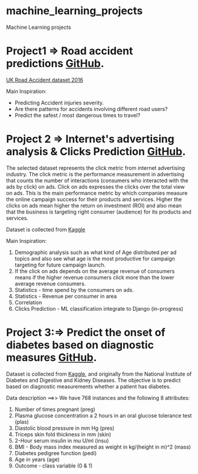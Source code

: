 # machine_learning_projects
Machine Learning projects 

# Project1 => Road accident predictions [GitHub](https://github.com/skmisht/machine_learning_projects/blob/9011388f206f9f7479b3cfdf268cd5a0af6979f0/UK_RoadAccidents_preidctions/uk_road_accident_prediction.ipynb).
[UK Road Accident dataset 2016](https://www.kaggle.com/bluehorseshoe/uk-2016-road-safety-data)

Main Inspiration:
- Predicting Accident injuries severity.
- Are there patterns for accidents involving different road users?
- Predict the safest / most dangerous times to travel?



# Project 2 => Internet's advertising analysis & Clicks Prediction [GitHub](https://github.com/skmisht/machine_learning_projects/blob/e52be7ddf138c08f30b7c889374c69061449701e/advertising_analysis/AdvertsingMain.ipynb).
The selected dataset represents the click metric from internet advertising industry. The click metric is the performance measurement in advertising that counts the number of interactions (consumers who interacted with the ads by click) on ads. Click on ads expresses the clicks over the total view on ads. This is the main performance metric by which companies measure the online campaign success for their products and services. Higher the clicks on ads mean higher the return on investment (ROI) and also mean that the business is targeting right consumer (audience) for its products and services.

Dataset is collected from [Kaggle](https://www.kaggle.com/fayomi/advertising)
      
Main Inspiration:
1) Demographic analysis such as what kind of Age distributed per ad topics and also see what age is the most productive for campaign targeting for future campaign launch.
2) If the click on ads depends on the average revenue of consumers means if the higher revenue consumers click more than the lower average revenue consumers.
3) Statistics - time spend by the consumers on ads. 
4) Statistics - Revenue per consumer in area
5) Correlation 
6) Clicks Prediction - ML classification integrate to Django  (in-progress)


# Project 3:=> Predict the onset of diabetes based on diagnostic measures [GitHub](https://github.com/skmisht/machine_learning_projects/blob/b4aaee6445c247c6e1a61008ddf355f94956935e/PimaIndian_Diabetes/diabetes_predictions.ipynb).
Dataset is collected from [Kaggle](https://www.kaggle.com/uciml/pima-indians-diabetes-database), and originally from the National Institute of Diabetes and Digestive and Kidney Diseases. The objective is to predict based on diagnostic measurements whether a patient has diabetes.

Data description ==>> We have 768 instances and the following 8 attributes:
1) Number of times pregnant (preg)
2) Plasma glucose concentration a 2 hours in an oral glucose tolerance test (plas)
3) Diastolic blood pressure in mm Hg (pres)
4) Triceps skin fold thickness in mm (skin)
5) 2-Hour serum insulin in mu U/ml (insu)
6) BMI - Body mass index measured as weight in kg/(height in m)^2 (mass)
7) Diabetes pedigree function (pedi)
8) Age in years (age)
9) Outcome - class variable (0 & 1) 
